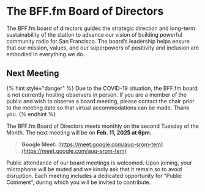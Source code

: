 # The BFF.fm Board of Directors

The BFF.fm board of directors guides the strategic direction and long-term sustainability of the station to advance our vision of building powerful community radio for San Francisco. The board’s leadership helps ensure that our mission, values, and our superpowers of positivity and inclusion are embodied in everything we do.

## Next Meeting

{% hint style="danger" %}
Due to the COVID-19 situation, the BFF.fm board is not currently hosting observers in person. If you are a member of the public and wish to observe a board meeting, please contact the chair prior to the meeting date so that virtual accommodations can be made. Thank you.
{% endhint %}

The BFF.fm Board of Directors meets monthly on the second Tuesday of the Month. The next meeting will be on **Feb. 11, 2025 at 6pm.**

> **Google Meet:** [https://meet.google.com/auq-srom-tem](https://meet.google.com/auq-srom-tem)

Public attendance of our board meetings is welcomed. Upon joining, your microphone will be muted and we kindly ask that it remain so to avoid disruption. Each meeting includes a dedicated opportunity for “Public Comment”, during which you will be invited to contribute.
